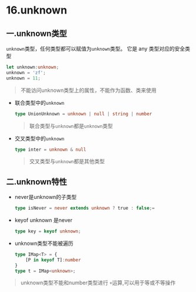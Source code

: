 # 16.unknown

## 一.unknown类型

`unknown`类型，任何类型都可以赋值为`unknown`类型。 它是 any 类型对应的安全类型

```ts
let unknown:unknown;
unknown = 'zf';
unknown = 11;
```

> 不能访问unknown类型上的属性，不能作为函数、类来使用

- 联合类型中的`unknown`

  ```ts
  type UnionUnknown = unknown | null | string | number
  ```

  > 联合类型与`unknown`都是`unknown`类型

- 交叉类型中的`unknown`

  ```ts
  type inter = unknown & null
  ```

  > 交叉类型与`unknown`都是其他类型

## 二.unknown特性

- never是unknown的子类型

  ```ts
  type isNever = never extends unknown ? true : false;=
  ```

- keyof unknown 是never

  ```ts
  type key = keyof unknown;
  ```

- unknown类型不能被遍历

  ```ts
  type IMap<T> = {
      [P in keyof T]:number
  }
  type t = IMap<unknown>;
  ```

> unknown类型不能和number类型进行 `+`运算,可以用于等或不等操作
